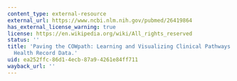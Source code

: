 ```yaml
---
content_type: external-resource
external_url: https://www.ncbi.nlm.nih.gov/pubmed/26419864
has_external_license_warning: true
license: https://en.wikipedia.org/wiki/All_rights_reserved
status: ''
title: 'Paving the COWpath: Learning and Visualizing Clinical Pathways from Electronic
  Health Record Data.'
uid: ea252ffc-86d1-4ecb-87a9-4261e84ff711
wayback_url: ''
---
```

